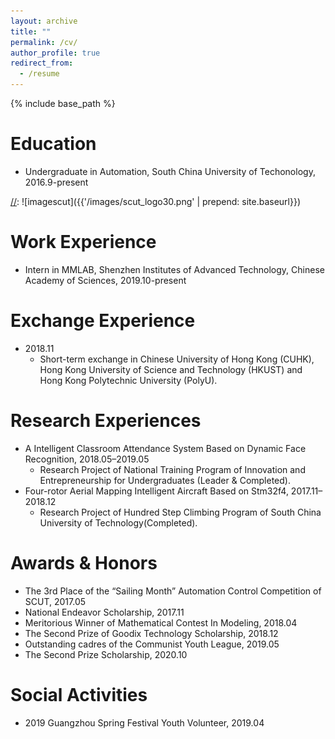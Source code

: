 ```yaml
---
layout: archive
title: ""
permalink: /cv/
author_profile: true
redirect_from:
  - /resume
---
```


{% include base_path %}

# Education 

* Undergraduate in Automation, South China University of Techonology, 2016.9-present 

[//]: ![imagescut]({{'/images/scut_logo30.png' | prepend: site.baseurl}})

[//]: <img src="https://raw.githubusercontent.com/Qingcsai/Qingcsai.github.io/raw/master/images/siat_logo.png" align="right" width=70 height=70/>

[//]: <img src='https://github.com/Qingcsai/Qingcsai.github.io/raw/master/images/siat_logo.png' align=right width=70 height=70/>

# Work Experience

* Intern in MMLAB, Shenzhen Institutes of Advanced Technology, Chinese Academy of Sciences, 2019.10-present

# Exchange Experience

* 2018.11
  * Short-term exchange in Chinese University of Hong Kong (CUHK), Hong Kong University of Science and Technology (HKUST) and Hong Kong Polytechnic University (PolyU). 

# Research Experiences

* A Intelligent Classroom Attendance System Based on Dynamic Face Recognition, 2018.05–2019.05
  * Research Project of National Training Program of Innovation and Entrepreneurship for Undergraduates (Leader & Completed).
* Four-rotor Aerial Mapping Intelligent Aircraft Based on Stm32f4, 2017.11–2018.12
  * Research Project of Hundred Step Climbing Program of South China University of Technology(Completed).

# Awards & Honors

* The 3rd Place of the “Sailing Month” Automation Control Competition of SCUT, 2017.05
* National Endeavor Scholarship, 2017.11
* Meritorious Winner of Mathematical Contest In Modeling, 2018.04
* The Second Prize of Goodix Technology Scholarship, 2018.12
* Outstanding cadres of the Communist Youth League, 2019.05
* The Second Prize Scholarship, 2020.10

# Social Activities

* 2019 Guangzhou Spring Festival Youth Volunteer, 2019.04
